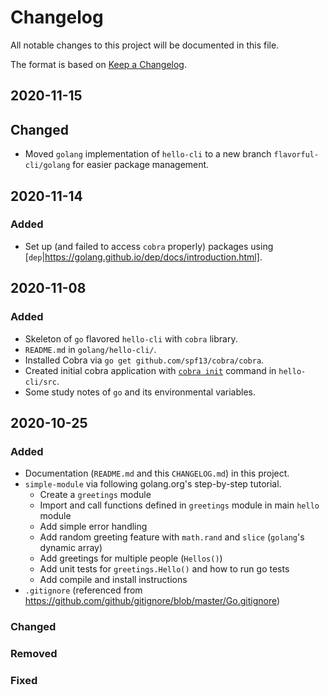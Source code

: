 # Changelog
All notable changes to this project will be documented in this file.

The format is based on [Keep a Changelog](https://keepachangelog.com/en/1.0.0/).

## 2020-11-15
## Changed
- Moved `golang` implementation of `hello-cli` to a new branch `flavorful-cli/golang` for easier package management.

## 2020-11-14
### Added 
- Set up (and failed to access `cobra` properly) packages using [`dep`|https://golang.github.io/dep/docs/introduction.html].

## 2020-11-08
### Added
- Skeleton of `go` flavored `hello-cli` with `cobra` library.
- `README.md` in `golang/hello-cli/`.
- Installed Cobra via `go get github.com/spf13/cobra/cobra`.
- Created initial cobra application with [`cobra init`](https://github.com/spf13/cobra/blob/master/cobra/README.md) command in `hello-cli/src`.
- Some study notes of `go` and its environmental variables.

## 2020-10-25
### Added
- Documentation (`README.md` and this `CHANGELOG.md`) in this project.
- `simple-module` via following golang.org's step-by-step tutorial.
  - Create a `greetings` module
  - Import and call functions defined in `greetings` module in main `hello` module
  - Add simple error handling
  - Add random greeting feature with `math.rand` and `slice` (`golang`'s dynamic array)
  - Add greetings for multiple people (`Hellos()`)
  - Add unit tests for `greetings.Hello()` and how to run go tests
  - Add compile and install instructions
- `.gitignore` (referenced from https://github.com/github/gitignore/blob/master/Go.gitignore)

### Changed


### Removed


### Fixed